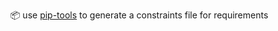 :package: use [pip-tools](https://github.com/jazzband/pip-tools) to generate a constraints file for requirements
